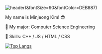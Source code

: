 ![header](https://capsule-render.vercel.app/api?type=wave&color=F5DEB3&height=200&section=header&text=Hi%20there!%20:))&fontSize=90&fontColor=DEB887)

My name is Minjeong Kim! 😎

🌱 My major: Computer Science Engineering

💫 Skills: C++ / JS / HTML / CSS

[![Top Langs](https://github-readme-stats.vercel.app/api/top-langs/?username=minjeongss&layout=compact)](https://github.com/minjeongss/github-readme-stats)
